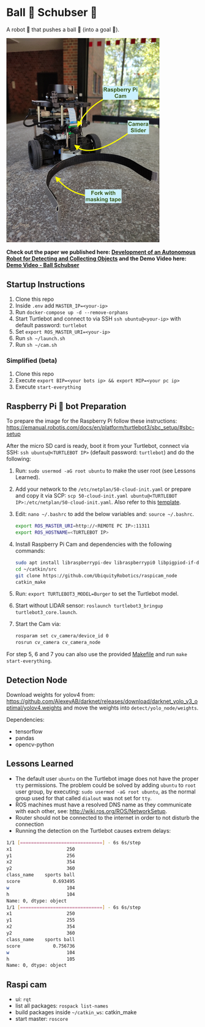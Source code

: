 # Ball 🥎 Schubser 🤖

A robot 🤖 that pushes a ball 🥎 (into a goal 🥅).

[<img src="media/ball-schubser_front_side_new_desc.jpg" width="400"/>](media/ball-schubser_front_side_new_desc.jpg)

**Check out the paper we published here: [Development of an Autonomous Robot for Detecting and Collecting Objects](paper/Term-Paper_v1.pdf) and the Demo Video here: [Demo Video - Ball Schubser](https://youtu.be/InvO-HXr4YA)**

## Startup Instructions

1. Clone this repo
2. Inside `.env` add `MASTER_IP=<your-ip>`
3. Run `docker-compose up -d --remove-orphans`
4. Start Turtlebot and connect to via SSH `ssh ubuntu@<your-ip>` with default password: `turtlebot`
5. Set `export ROS_MASTER_URI=<your-ip>`
6. Run `sh ~/launch.sh`
7. Run `sh ~/cam.sh`
 
### Simplified (beta)

1. Clone this repo
2. Execute `export BIP=<your bots ip> && export MIP=<your pc ip>`
3. Execute `start-everything`

## Raspberry Pi 🐢 bot Preparation

To prepare the image for the Raspberry Pi follow these instructions: https://emanual.robotis.com/docs/en/platform/turtlebot3/sbc_setup/#sbc-setup

After the micro SD card is ready, boot it from your Turtlebot, connect via SSH: `ssh ubuntu@<TURTLEBOT IP>` (default password: `turtlebot`) and do the following:

1. Run: `sudo usermod -aG root ubuntu` to make the user root (see Lessons Learned).
2. Add your network to the `/etc/netplan/50-cloud-init.yaml` or prepare and copy it via SCP: `scp 50-cloud-init.yaml ubuntu@<TURTLEBOT IP>:/etc/netplan/50-cloud-init.yaml`. Also refer to this [template](turtlebot/50-cloud-init.yaml).
3. Edit: `nano ~/.bashrc` to add the below variables and: `source ~/.bashrc`.
   
   ```bash
   export ROS_MASTER_URI=http://<REMOTE PC IP>:11311
   export ROS_HOSTNAME=<TURTLEBOT IP>
   ```

4. Install Raspberry Pi Cam and dependencies with the following commands:
   
   ```bash
   sudo apt install libraspberrypi-dev libraspberrypi0 libpigpiod-if-dev ros-noetic-compressed-image-transport ros-noetic-camera-info-manager ros-noetic-diagnostic-updater
   cd ~/catkin/src
   git clone https://github.com/UbiquityRobotics/raspicam_node
   catkin_make
   ```

5. Run: `export TURTLEBOT3_MODEL=Burger` to set the Turtlebot model.
6. Start without LIDAR sensor: `roslaunch turtlebot3_bringup turtlebot3_core.launch`.
7. Start the Cam via:
   
   ```bash
   rosparam set cv_camera/device_id 0
   rosrun cv_camera cv_camera_node
   ```

For step 5, 6 and 7 you can also use the provided [Makefile](Makefile) and run `make start-everything`.

## Detection Node

Download weights for yolov4 from: https://github.com/AlexeyAB/darknet/releases/download/darknet_yolo_v3_optimal/yolov4.weights and move the weights into `detect/yolo_node/weights`.

Dependencies:
* tensorflow
* pandas
* opencv-python

## Lessons Learned

* The default user `ubuntu` on the Turtlebot image does not have the proper `tty` permissions. The problem could be solved by adding `ubuntu` to `root` user group, by executing: `sudo usermod -aG root ubuntu`, as the normal group used for that called `dialout` was not set for `tty`.
* ROS machines must have a resolved DNS name as they communicate with each other, see: http://wiki.ros.org/ROS/NetworkSetup.
* Router should not be connected to the internet in order to not disturb the connection
* Running the detection on the Turtlebot causes extrem delays:

```bash
1/1 [==============================] - 6s 6s/step
x1                    250
y1                    256
x2                    354
y2                    360
class_name    sports ball
score            0.693495
w                     104
h                     104
Name: 0, dtype: object
1/1 [==============================] - 6s 6s/step
x1                    250
y1                    255
x2                    354
y2                    360
class_name    sports ball
score            0.756736
w                     104
h                     105
Name: 0, dtype: object
```

## Raspi cam

- ui: `rqt`
- list all packages: `rospack list-names`
- build packages inside `~/catkin_ws`: catkin_make
- start master: `roscore`

